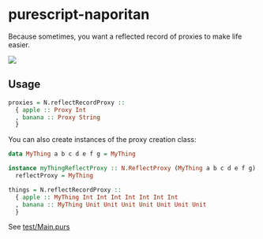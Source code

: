 # purescript-naporitan

Because sometimes, you want a reflected record of proxies to make life easier.

![](https://i.imgur.com/Oy0GJqf.jpg)

## Usage

```purs
proxies = N.reflectRecordProxy ::
  { apple :: Proxy Int
  , banana :: Proxy String
  }
```

You can also create instances of the proxy creation class:

```purs
data MyThing a b c d e f g = MyThing

instance myThingReflectProxy :: N.ReflectProxy (MyThing a b c d e f g) where
  reflectProxy = MyThing

things = N.reflectRecordProxy ::
  { apple :: MyThing Int Int Int Int Int Int Int
  , banana :: MyThing Unit Unit Unit Unit Unit Unit Unit
  }
```

See [test/Main.purs](./test/Main.purs)
